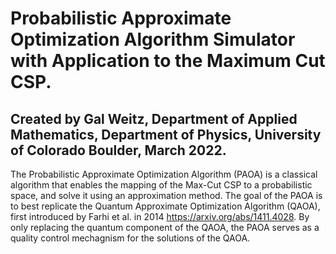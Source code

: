 # Probabilistic Approximate Optimization Algorithm Simulator with Application to the Maximum Cut CSP.
## Created by Gal Weitz, Department of Applied Mathematics, Department of Physics, University of Colorado Boulder, March 2022.

The Probabilistic Approximate Optimization Algorithm (PAOA) is a classical algorithm that enables the mapping of the
Max-Cut CSP to a probabilistic space, and solve it using an approximation method. The goal of the PAOA is to best replicate
the Quantum Approximate Optimization Algorithm (QAOA), first introduced by Farhi et al. in 2014
https://arxiv.org/abs/1411.4028. By only replacing the quantum component of the QAOA, the PAOA serves as a quality control
mechagnism for the solutions of the QAOA. 
